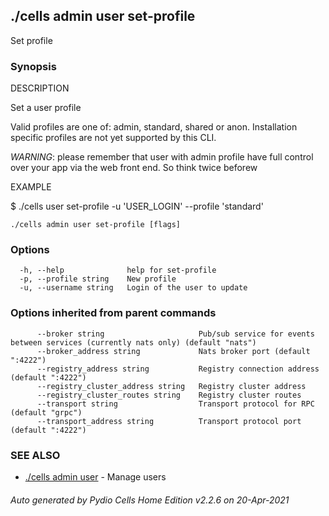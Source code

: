 ## ./cells admin user set-profile

Set profile

### Synopsis


DESCRIPTION

  Set a user profile

  Valid profiles are one of: admin, standard, shared or anon.
  Installation specific profiles are not yet supported by this CLI.

  *WARNING*: please remember that user with admin profile have 
  full control over your app via the web front end. So think twice beforew 

EXAMPLE

  $ ./cells user set-profile -u 'USER_LOGIN' --profile 'standard'



```
./cells admin user set-profile [flags]
```

### Options

```
  -h, --help              help for set-profile
  -p, --profile string    New profile
  -u, --username string   Login of the user to update
```

### Options inherited from parent commands

```
      --broker string                     Pub/sub service for events between services (currently nats only) (default "nats")
      --broker_address string             Nats broker port (default ":4222")
      --registry_address string           Registry connection address (default ":4222")
      --registry_cluster_address string   Registry cluster address
      --registry_cluster_routes string    Registry cluster routes
      --transport string                  Transport protocol for RPC (default "grpc")
      --transport_address string          Transport protocol port (default ":4222")
```

### SEE ALSO

* [./cells admin user](./cells-admin-user)	 - Manage users

###### Auto generated by Pydio Cells Home Edition v2.2.6 on 20-Apr-2021
